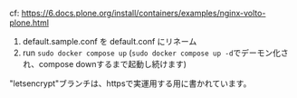 cf: https://6.docs.plone.org/install/containers/examples/nginx-volto-plone.html

1. default.sample.conf を default.conf にリネーム
1. run `sudo docker compose up` (`sudo docker compose up -d`でデーモン化され、compose downするまで起動し続けます)

"letsencrypt"ブランチは、httpsで実運用する用に書かれています。